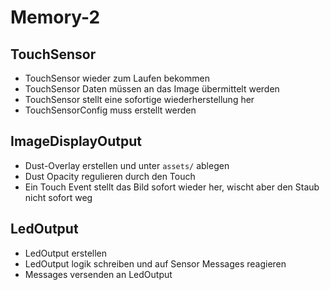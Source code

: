 # Memory-2

## TouchSensor

- TouchSensor wieder zum Laufen bekommen
- TouchSensor Daten müssen an das Image übermittelt werden
- TouchSensor stellt eine sofortige wiederherstellung her
- TouchSensorConfig muss erstellt werden
 
## ImageDisplayOutput 
- Dust-Overlay erstellen und unter <code>assets/</code> ablegen
- Dust Opacity regulieren durch den Touch
- Ein Touch Event stellt das Bild sofort wieder her, wischt aber den Staub nicht sofort weg


## LedOutput
- LedOutput erstellen 
- LedOutput logik schreiben und auf Sensor Messages reagieren
- Messages versenden an LedOutput